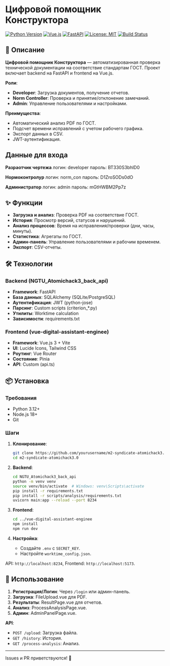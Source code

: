 # Цифровой помощник Конструктора


[![Python Version](https://img.shields.io/badge/python-3.12-blue.svg)](https://www.python.org/downloads/release/python-3120/)
[![Vue.js](https://img.shields.io/badge/Vue.js-3-green.svg)](https://vuejs.org/)
[![FastAPI](https://img.shields.io/badge/FastAPI-0.104.1-009688.svg)](https://fastapi.tiangolo.com/)
[![License: MIT](https://img.shields.io/badge/License-MIT-yellow.svg)](https://opensource.org/licenses/MIT)
[![Build Status](https://img.shields.io/badge/build-passing-brightgreen.svg)](https://example.com)

## 📖 Описание

**Цифровой помощник Конструктора** — автоматизированная проверка технической документации на соответствие стандартам ГОСТ. Проект включает backend на FastAPI и frontend на Vue.js.

**Роли**:
- **Developer**: Загрузка документов, получение отчетов.
- **Norm Controller**: Проверка и принятие/отклонение замечаний.
- **Admin**: Управление пользователями и настройками.

**Преимущества**:
- Автоматический анализ PDF по ГОСТ.
- Подсчет времени исправлений с учетом рабочего графика.
- Экспорт данных в CSV.
- JWT-аутентификация.

## Данные для входа

**Разраотчик чертежа**
логин: developer
пароль: BT330S3bhlD0

**Нормоконтролур**
логин: norm_con
пароль: D1ZroSODs0dO

**Администратор**
логин: admin
пароль: mGtHWBM2Pp7z

## ✨ Функции

- **Загрузка и анализ**: Проверка PDF на соответствие ГОСТ.
- **История**: Просмотр версий, статусов и нарушений.
- **Анализ процессов**: Время на исправления/проверки (дни, часы, минуты).
- **Статистика**: Агрегаты по ГОСТ.
- **Админ-панель**: Управление пользователями и рабочим временем.
- **Экспорт**: CSV-отчеты.

## 🛠 Технологии

### Backend (NGTU_Atomichack3_back_api)
- **Framework**: FastAPI
- **База данных**: SQLAlchemy (SQLite/PostgreSQL)
- **Аутентификация**: JWT (python-jose)
- **Парсинг**: Custom scripts (criterion_*.py)
- **Утилиты**: Worktime calculation
- **Зависимости**: requirements.txt

### Frontend (vue-digital-assistant-enginee)
- **Framework**: Vue.js 3 + Vite
- **UI**: Lucide Icons, Tailwind CSS
- **Роутинг**: Vue Router
- **Состояние**: Pinia
- **API**: Custom (api.ts)

## 📦 Установка

### Требования
- Python 3.12+
- Node.js 18+
- Git

### Шаги

1. **Клонирование**:
   ```bash
   git clone https://github.com/yourusername/m2-syndicate-atomichack3.0.git
   cd m2-syndicate-atomichack3.0
   ```

2. **Backend**:
   ```bash
   cd NGTU_Atomichack3_back_api
   python -m venv venv
   source venv/bin/activate  # Windows: venv\Scripts\activate
   pip install -r requirements.txt
   pip install -r scripts/analysis/requirements.txt
   uvicorn main:app --reload --port 8234
   ```

3. **Frontend**:
   ```bash
   cd ../vue-digital-assistant-enginee
   npm install
   npm run dev
   ```

4. **Настройка**:
   - Создайте `.env` с `SECRET_KEY`.
   - Настройте `worktime_config.json`.

API: `http://localhost:8234`, Frontend: `http://localhost:5173`.

## 🚀 Использование

1. **Регистрация/Логин**: Через `/login` или админ-панель.
2. **Загрузка**: FileUpload.vue для PDF.
3. **Результаты**: ResultPage.vue для отчетов.
4. **Анализ**: ProcessAnalysisPage.vue.
5. **Админ**: AdminPanelPage.vue.

**API**:
- `POST /upload`: Загрузка файла.
- `GET /history`: История.
- `GET /process-analysis`: Анализ.



---

Issues и PR приветствуются! 🎉
